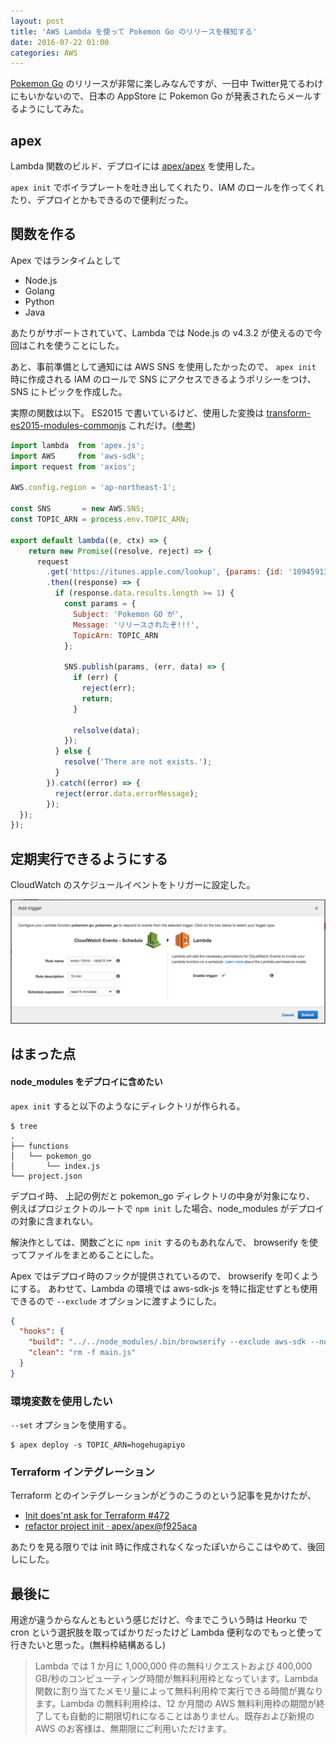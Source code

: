 ```yaml
---
layout: post
title: 'AWS Lambda を使って Pokemon Go のリリースを検知する'
date: 2016-07-22 01:00
categories: AWS
---
```


[Pokemon Go](http://www.pokemon.co.jp/ex/PokemonGO/#) のリリースが非常に楽しみなんですが、一日中 Twitter見てるわけにもいかないので、日本の AppStore に Pokemon Go が発表されたらメールするようにしてみた。

## apex

Lambda 関数のビルド、デプロイには [apex/apex](https://github.com/apex/apex) を使用した。

`apex init` でボイラプレートを吐き出してくれたり、IAM のロールを作ってくれたり、デプロイとかもできるので便利だった。

## 関数を作る

Apex ではランタイムとして

- Node.js
- Golang
- Python
- Java

あたりがサポートされていて、Lambda では Node.js の v4.3.2 が使えるので今回はこれを使うことにした。

あと、事前準備として通知には AWS SNS を使用したかったので、 `apex init` 時に作成される IAM のロールで SNS にアクセスできるようポリシーをつけ、SNS にトピックを作成した。

実際の関数は以下。 ES2015 で書いているけど、使用した変換は [transform-es2015-modules-commonjs](http://babeljs.io/docs/plugins/transform-es2015-modules-commonjs/) これだけ。([参考](https://kangax.github.io/compat-table/es6/))

```javascript
import lambda  from 'apex.js';
import AWS     from 'aws-sdk';
import request from 'axios';

AWS.config.region = 'ap-northeast-1';

const SNS       = new AWS.SNS;
const TOPIC_ARN = process.env.TOPIC_ARN;

export default lambda((e, ctx) => {
    return new Promise((resolve, reject) => {
      request
        .get('https://itunes.apple.com/lookup', {params: {id: '1094591345', country: 'jp'}})
        .then((response) => {
          if (response.data.results.length >= 1) {
            const params = {
              Subject: 'Pokemon GO が',
              Message: 'リリースされたぞ!!!',
              TopicArn: TOPIC_ARN
            };

            SNS.publish(params, (err, data) => {
              if (err) {
                reject(err);
                return;
              }

              relsolve(data);
            });
          } else {
            resolve('There are not exists.');
          }
        }).catch((error) => {
          reject(error.data.errorMessage);
        });
  });
});
```

## 定期実行できるようにする

CloudWatch のスケジュールイベントをトリガーに設定した。

![lambda](/assets/images/lambda.png)

## はまった点

#### node\_modules をデプロイに含めたい

`apex init` すると以下のようなにディレクトリが作られる。

```
$ tree
.
├── functions
│   └── pokemon_go
│       └── index.js
└── project.json
```

デプロイ時、 上記の例だと pokemon\_go ディレクトリの中身が対象になり、
例えばプロジェクトのルートで `npm init` した場合、node\_modules がデプロイの対象に含まれない。

解決作としては、関数ごとに `npm init` するのもあれなんで、 browserify を使ってファイルをまとめることにした。

Apex ではデプロイ時のフックが提供されているので、 browserify を叩くようにする。
あわせて、Lambda の環境では aws-sdk-js を特に指定せずとも使用できるので `--exclude` オプションに渡すようにした。

```json
{
  "hooks": {
    "build": "../../node_modules/.bin/browserify --exclude aws-sdk --node -s default -t babelify -o main.js index.js",
    "clean": "rm -f main.js"
  }
}
```

### 環境変数を使用したい

`--set` オプションを使用する。

```
$ apex deploy -s TOPIC_ARN=hogehugapiyo
```

### Terraform インテグレーション

Terraform とのインテグレーションがどうのこうのという記事を見かけたが、

- [Init does'nt ask for Terraform #472](https://github.com/apex/apex/issues/472)
- [refactor project init · apex/apex@f925aca](https://github.com/apex/apex/commit/f925aca68718eb54c2629750e4cf22876372ac7c)

あたりを見る限りでは init 時に作成されなくなったぽいからここはやめて、後回しにした。

## 最後に

用途が違うからなんともという感じだけど、今までこういう時は Heorku で cron という選択肢を取ってばかりだったけど Lambda 便利なのでもっと使って行きたいと思った。(無料枠結構あるし)

> Lambda では 1 か月に 1,000,000 件の無料リクエストおよび 400,000 GB/秒のコンピューティング時間が無料利用枠となっています。Lambda 関数に割り当てたメモリ量によって無料利用枠で実行できる時間が異なります。Lambda の無料利用枠は、12 か月間の AWS 無料利用枠の期間が終了しても自動的に期限切れになることはありません。既存および新規の AWS のお客様は、無期限にご利用いただけます。
